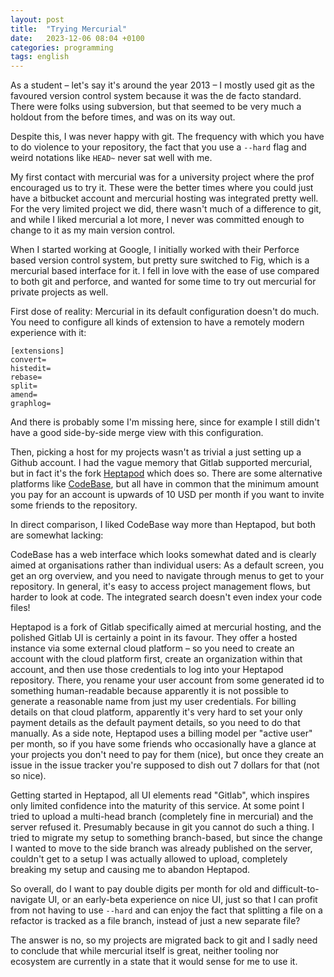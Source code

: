 ```yaml
---
layout: post
title:  "Trying Mercurial"
date:   2023-12-06 08:04 +0100
categories: programming
tags: english
---
```

As a student – let's say it's around the year 2013 – I mostly used git as the
favoured version control system because it was the de facto standard. There
were folks using subversion, but that seemed to be very much a holdout from the
before times, and was on its way out.

Despite this, I was never happy with git. The frequency with which you have to
do violence to your repository, the fact that you use a `--hard` flag and weird
notations like `HEAD~` never sat well with me.

My first contact with mercurial was for a university project where the prof
encouraged us to try it. These were the better times where you could just have a
bitbucket account and mercurial hosting was integrated pretty well. For the very
limited project we did, there wasn't much of a difference to git, and while I
liked mercurial a lot more, I never was committed enough to change to it as my
main version control.

When I started working at Google, I initially worked with their Perforce based
version control system, but pretty sure switched to Fig, which is a mercurial
based interface for it. I fell in love with the ease of use compared to both git
and perforce, and wanted for some time to try out mercurial for private projects
as well.

First dose of reality: Mercurial in its default configuration doesn't do much.
You need to configure all kinds of extension to have a remotely modern
experience with it:

```
[extensions]
convert=
histedit=
rebase=
split=
amend=
graphlog=
```

And there is probably some I'm missing here, since for example I still didn't
have a good side-by-side merge view with this configuration.

Then, picking a host for my projects wasn't as trivial a just setting up a
Github account. I had the vague memory that Gitlab supported mercurial, but in
fact it's the fork [Heptapod](https://heptapod.net/) which does so. There are
some alternative platforms like [CodeBase](https://www.codebasehq.com/), but all
have in common that the minimum amount you pay for an account is upwards of 10
USD per month if you want to invite some friends to the repository.

In direct comparison, I liked CodeBase way more than Heptapod, but both are
somewhat lacking:

CodeBase has a web interface which looks somewhat dated and is clearly aimed at
organisations rather than individual users: As a default screen, you get an org
overview, and you need to navigate through menus to get to your repository. In
general, it's easy to access project management flows, but harder to look at
code. The integrated search doesn't even index your code files!

Heptapod is a fork of Gitlab specifically aimed at mercurial hosting, and the
polished Gitlab UI is certainly a point in its favour. They offer a hosted
instance via some external cloud platform – so you need to create an account
with the cloud platform first, create an organization within that account, and
then use those credentials to log into your Heptapod repository. There, you
rename your user account from some generated id to something human-readable
because apparently it is not possible to generate a reasonable name from just my
user credentials. For billing details on that cloud platform, apparently it's
very hard to set your only payment details as the default payment details, so
you need to do that manually. As a side note, Heptapod uses a billing model per
"active user" per month, so if you have some friends who occasionally have a
glance at your projects you don't need to pay for them (nice), but once they
create an issue in the issue tracker you're supposed to dish out 7 dollars for
that (not so nice).

Getting started in Heptapod, all UI elements read "Gitlab", which inspires only
limited confidence into the maturity of this service. At some point I tried to
upload a multi-head branch (completely fine in mercurial) and the server refused
it. Presumably because in git you cannot do such a thing. I tried to migrate my
setup to something branch-based, but since the change I wanted to move to the
side branch was already published on the server, couldn't get to a setup I was
actually allowed to upload, completely breaking my setup and causing me to
abandon Heptapod.

So overall, do I want to pay double digits per month for old and
difficult-to-navigate UI, or an early-beta experience on nice UI, just so that I
can profit from not having to use `--hard` and can enjoy the fact that splitting
a file on a refactor is tracked as a file branch, instead of just a new separate
file?

The answer is no, so my projects are migrated back to git and I sadly need to
conclude that while mercurial itself is great, neither tooling nor ecosystem are
currently in a state that it would sense for me to use it.
